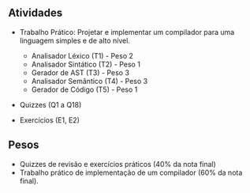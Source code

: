 ## Atividades

* Trabalho Prático:  Projetar e implementar um compilador para uma linguagem simples e de alto nível.
   * Analisador Léxico (T1) - Peso 2
   * Analisador Sintático (T2) - Peso 1
   * Gerador de AST (T3) - Peso 3
   * Analisador Semântico (T4) - Peso 3
   * Gerador de Código (T5) - Peso 1

* Quizzes (Q1 a Q18)
* Exercícios (E1, E2)

## Pesos

* Quizzes de revisão e exercícios práticos (40% da nota final)
* Trabalho prático de implementação de um compilador (60% da nota final). 
